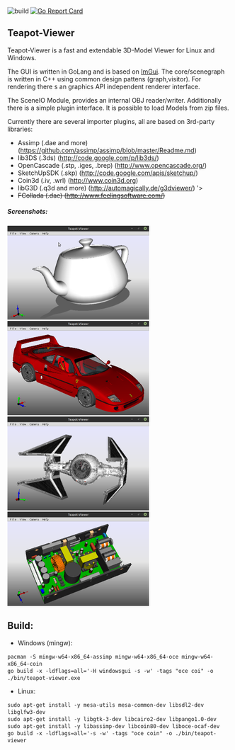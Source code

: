 ![build](https://github.com/eh2k/teapot-viewer/workflows/build/badge.svg)
[![Go Report Card](https://goreportcard.com/badge/github.com/eh2k/teapot-viewer)](https://goreportcard.com/report/github.com/eh2k/teapot-viewer)

## Teapot-Viewer

Teapot-Viewer is a fast and extendable 3D-Model Viewer for Linux and Windows.

The GUI is written in GoLang and is based on [ImGui](https://github.com/ocornut/imgui). The core/scenegraph is written in C++ using common design pattens (graph,visitor). For rendering there s an graphics API independent renderer interface. 

<!--
Currently there is a basic Direct3D 9 and a OpenGL 1.4 renderer implementation.

* The Direct3D 9 renderer runs a simple shader, supporting bumpmapping, reflectiontexture and alphatextures.
* The OpenGL renderer uses the fixed pipeline, the textures are loaded with devIL (http://openil.sourceforge.net).
* -->

The SceneIO Module, provides an internal OBJ reader/writer. Additionally there is a simple plugin interface. It is possible to load Models from zip files.

Currently there are several importer plugins, all are based on 3rd-party libraries:

* Assimp (.dae and more) (https://github.com/assimp/assimp/blob/master/Readme.md)
* lib3DS (.3ds) (http://code.google.com/p/lib3ds/)
* OpenCascade (.stp, .iges, .brep) (http://www.opencascade.org/)
* SketchUpSDK (.skp) (http://code.google.com/apis/sketchup/)
* Coin3d (.iv, .wrl) (http://www.coin3d.org)
* libG3D (.q3d and more) (http://automagically.de/g3dviewer/) '>
* <strike>FCollada (.dae) (http://www.feelingsoftware.com/)</strike>

##### Screenshots:

<img src='doc/screenshots/teapot.obj.png' width='320'> <img src='doc/screenshots/F40.dae.png' width='320'> <img src='doc/screenshots/tiefite.3ds.png' width='320'> <img src='doc/screenshots/CUI-DEFAULT.wrl.png' width='320'>

## Build:

* Windows (mingw):
````
pacman -S mingw-w64-x86_64-assimp mingw-w64-x86_64-oce mingw-w64-x86_64-coin
go build -x -ldflags=all='-H windowsgui -s -w' -tags "oce coi" -o ./bin/teapot-viewer.exe
````

* Linux:
````
sudo apt-get install -y mesa-utils mesa-common-dev libsdl2-dev libglfw3-dev
sudo apt-get install -y libgtk-3-dev libcairo2-dev libpango1.0-dev
sudo apt-get install -y libassimp-dev libcoin80-dev liboce-ocaf-dev
go build -x -ldflags=all='-s -w' -tags "oce coin" -o ./bin/teapot-viewer
````
